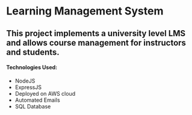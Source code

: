 # Learning Management System

This project implements a university level LMS and allows course management for instructors and students. 
---
#### Technologies Used:
* NodeJS
* ExpressJS
* Deployed on AWS cloud
* Automated Emails
* SQL Database
